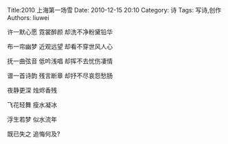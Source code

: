 Title:2010 上海第一场雪
Date: 2010-12-15 20:10
Category: 诗 
Tags: 写诗,创作
Authors: liuwei


许一默心愿 霓裳醉颜 却洗不净粉黛铅华

布一帘幽梦 近观远望 却看不穿世风人心

抚一曲弦音 低吟浅唱 却挥不去忧伤凄情

谱一首诗韵 残言断章 却抒不尽哀怨愁肠

夜静更深 烛烬香残

飞花轻舞 瘦水凝冰

浮生若梦 似水流年

既已失之 追悔何及?
